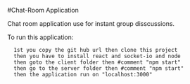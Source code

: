 #Chat-Room Application

Chat room application use for instant group disscussions.

To run this application:
      
      1st you copy the git hub url then clone this project
      then you have to install react and socket-io and node
      then goto the client folder then #comment "npm start"
      then go to the server folder then #comment "npm start"
      then the application run on "localhost:3000"
